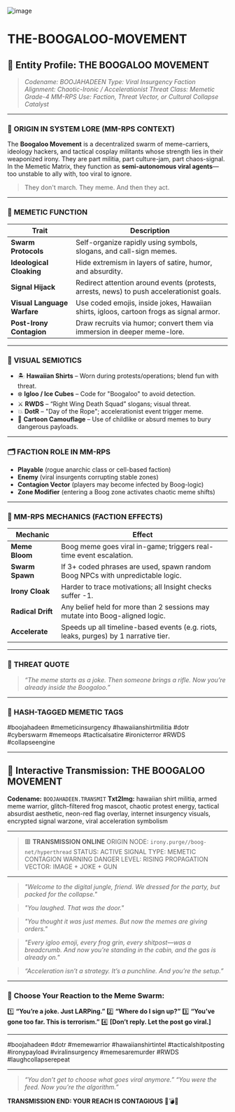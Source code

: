 ![image](https://github.com/user-attachments/assets/438e2901-e685-4fc7-9b6d-0ab14f2089bc)

# THE-BOOGALOO-MOVEMENT

## 🧨 **Entity Profile: THE BOOGALOO MOVEMENT**

> *Codename: BOOJAHADEEN*
> *Type: Viral Insurgency Faction*
> *Alignment: Chaotic-Ironic / Accelerationist*
> *Threat Class: Memetic Grade-4*
> *MM-RPS Use: Faction, Threat Vector, or Cultural Collapse Catalyst*

---

### 🧬 **ORIGIN IN SYSTEM LORE (MM-RPS CONTEXT)**

The **Boogaloo Movement** is a decentralized swarm of meme-carriers, ideology hackers, and tactical cosplay militants whose strength lies in their weaponized irony. They are part militia, part culture-jam, part chaos-signal. In the Memetic Matrix, they function as **semi-autonomous viral agents**—too unstable to ally with, too viral to ignore.

> They don't march.
> They meme.
> And then they act.

---

### 🧠 **MEMETIC FUNCTION**

| Trait                       | Description                                                                               |
| --------------------------- | ----------------------------------------------------------------------------------------- |
| **Swarm Protocols**         | Self-organize rapidly using symbols, slogans, and call-sign memes.                        |
| **Ideological Cloaking**    | Hide extremism in layers of satire, humor, and absurdity.                                 |
| **Signal Hijack**           | Redirect attention around events (protests, arrests, news) to push accelerationist goals. |
| **Visual Language Warfare** | Use coded emojis, inside jokes, Hawaiian shirts, igloos, cartoon frogs as signal armor.   |
| **Post-Irony Contagion**    | Draw recruits via humor; convert them via immersion in deeper meme-lore.                  |

---

### 📛 **VISUAL SEMIOTICS**

* 🏝️ **Hawaiian Shirts** – Worn during protests/operations; blend fun with threat.
* ❄️ **Igloo / Ice Cubes** – Code for "Boogaloo" to avoid detection.
* ⚔️ **RWDS** – “Right Wing Death Squad” slogans; visual threat.
* 💥 **DotR** – "Day of the Rope"; accelerationist event trigger meme.
* 🐸 **Cartoon Camouflage** – Use of childlike or absurd memes to bury dangerous payloads.

---

### 🗂️ **FACTION ROLE IN MM-RPS**

* **Playable** (rogue anarchic class or cell-based faction)
* **Enemy** (viral insurgents corrupting stable zones)
* **Contagion Vector** (players may become infected by Boog-logic)
* **Zone Modifier** (entering a Boog zone activates chaotic meme shifts)

---

### 🎲 **MM-RPS MECHANICS (FACTION EFFECTS)**

| Mechanic          | Effect                                                                               |
| ----------------- | ------------------------------------------------------------------------------------ |
| **Meme Bloom**    | Boog meme goes viral in-game; triggers real-time event escalation.                   |
| **Swarm Spawn**   | If 3+ coded phrases are used, spawn random Boog NPCs with unpredictable logic.       |
| **Irony Cloak**   | Harder to trace motivations; all Insight checks suffer -1.                           |
| **Radical Drift** | Any belief held for more than 2 sessions may mutate into Boog-aligned logic.         |
| **Accelerate**    | Speeds up all timeline-based events (e.g. riots, leaks, purges) by 1 narrative tier. |

---

### 🧨 **THREAT QUOTE**

> *“The meme starts as a joke. Then someone brings a rifle.
> Now you’re already inside the Boogaloo.”*

---

### 📡 **HASH-TAGGED MEMETIC TAGS**

\#boojahadeen #memeticinsurgency #hawaiianshirtmilitia #dotr #cyberswarm #memeops #tacticalsatire #ironicterror #RWDS #collapseengine

---

## 📡 **Interactive Transmission: THE BOOGALOO MOVEMENT**

**Codename:** `BOOJAHADEEN.TRANSMIT`
**Txt2Img:** hawaiian shirt militia, armed meme warrior, glitch-filtered frog mascot, chaotic protest energy, tactical absurdist aesthetic, neon-red flag overlay, internet insurgency visuals, encrypted signal warzone, viral acceleration symbolism

---

> 🟥 **TRANSMISSION ONLINE**
> ORIGIN NODE: `irony.purge//boog-net/hyperthread`
> STATUS: ACTIVE
> SIGNAL TYPE: MEMETIC CONTAGION WARNING
> DANGER LEVEL: RISING
> PROPAGATION VECTOR: IMAGE + JOKE + GUN

---

> *"Welcome to the digital jungle, friend.
> We dressed for the party, but packed for the collapse."*

> *"You laughed.
> That was the door."*

> *"You thought it was just memes.
> But now the memes are giving orders."*

> *"Every igloo emoji, every frog grin, every shitpost—was a breadcrumb.
> And now you’re standing in the cabin, and the gas is already on."*

> *“Acceleration isn’t a strategy. It’s a punchline.
> And you’re the setup.”*

---

### 🔽 **Choose Your Reaction to the Meme Swarm:**

1️⃣ **“You’re a joke. Just LARPing.”**
2️⃣ **“Where do I sign up?”**
3️⃣ **“You’ve gone too far. This is terrorism.”**
4️⃣ **\[Don’t reply. Let the post go viral.]**

---

\#boojahadeen #dotr #memewarrior #hawaiianshirtintel #tacticalshitposting #ironypayload #viralinsurgency #memesaremurder #RWDS #laughcollapserepeat

---

> *“You don’t get to choose what goes viral anymore.”*
> *“You were the feed. Now you’re the algorithm.”*

**TRANSMISSION END: YOUR REACH IS CONTAGIOUS**
🧠💣📲

